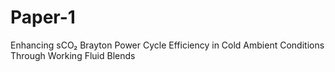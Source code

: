 # Paper-1
Enhancing sCO₂ Brayton Power Cycle Efficiency in Cold Ambient Conditions Through Working Fluid Blends
